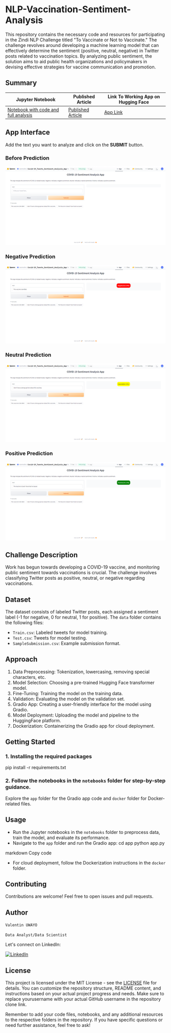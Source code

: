# NLP-Vaccination-Sentiment-Analysis
This repository contains the necessary code and resources for participating in the Zindi NLP Challenge titled "To Vaccinate or Not to Vaccinate." The challenge revolves around developing a machine learning model that can effectively determine the sentiment (positive, neutral, negative) in Twitter posts related to vaccination topics. By analyzing public sentiment, the solution aims to aid public health organizations and policymakers in devising effective strategies for vaccine communication and promotion.

## Summary
|     Jupyter Notebook                       | Published Article|    Link To Working App on Hugging Face
| -------------                  | -------------    |    -----------------
|[Notebook with code and full analysis](https://github.com/rasmodev/NLP-Vaccination-Sentiment-Analysis/blob/main/NLP_Vaccination_Sentiment_Analysis_RoBERTa.ipynb)|  [Published Article](https://medium.com/@rasmowanyama/sentiment-analysis-of-covid-19-tweets-from-model-training-to-docker-deployment-e73ba2a7aebf)               |[App Link](https://huggingface.co/spaces/rasmodev/Covid-19_Tweets_Sentiment_Analysis_App)

## App Interface
Add the text you want to analyze and click on the **SUBMIT** button.

### Before Prediction

![App Screenshot](https://github.com/rasmodev/NLP-Vaccination-Sentiment-Analysis/blob/main/screenshots/HF_No_Pred.png)

### Negative Prediction
![App Screenshot](https://github.com/rasmodev/NLP-Vaccination-Sentiment-Analysis/blob/main/screenshots/HF_Negative.png)

### Neutral Prediction
![App Screenshot](https://github.com/rasmodev/NLP-Vaccination-Sentiment-Analysis/blob/main/screenshots/HF_Neutral.png)

### Positive Prediction
![App Screenshot](https://github.com/rasmodev/NLP-Vaccination-Sentiment-Analysis/blob/main/screenshots/HF_Positive.png)

## Challenge Description

Work has begun towards developing a COVID-19 vaccine, and monitoring public sentiment towards vaccinations is crucial. The challenge involves classifying Twitter posts as positive, neutral, or negative regarding vaccinations.

## Dataset

The dataset consists of labeled Twitter posts, each assigned a sentiment label (-1 for negative, 0 for neutral, 1 for positive). The `data` folder contains the following files:
- `Train.csv`: Labeled tweets for model training.
- `Test.csv`: Tweets for model testing.
- `SampleSubmission.csv`: Example submission format.

## Approach

1. Data Preprocessing: Tokenization, lowercasing, removing special characters, etc.
2. Model Selection: Choosing a pre-trained Hugging Face transformer model.
3. Fine-Tuning: Training the model on the training data.
4. Validation: Evaluating the model on the validation set.
5. Gradio App: Creating a user-friendly interface for the model using Gradio.
6. Model Deployment: Uploading the model and pipeline to the HuggingFace platform.
7. Dockerization: Containerizing the Gradio app for cloud deployment.

## Getting Started
### 1. Installing the required packages
pip install -r requirements.txt


### 2. Follow the notebooks in the `notebooks` folder for step-by-step guidance.

Explore the `app` folder for the Gradio app code and `docker` folder for Docker-related files.

## Usage

- Run the Jupyter notebooks in the `notebooks` folder to preprocess data, train the model, and evaluate its performance.
- Navigate to the `app` folder and run the Gradio app:
cd app
python app.py

markdown
Copy code
- For cloud deployment, follow the Dockerization instructions in the `docker` folder.

## Contributing

Contributions are welcome! Feel free to open issues and pull requests.

## Author

`Valentin UWAYO`

`Data Analyst/Data Scientist`

Let's connect on LinkedIn:

[![LinkedIn](https://img.shields.io/badge/LinkedIn-%230077B5?logo=linkedin&logoColor=white)](https://www.linkedin.com/in/uwayo-valentin-a12563168/) 



## License

This project is licensed under the MIT License - see the [LICENSE](LICENSE) file for details.
You can customize the repository structure, README content, and instructions based on your actual project progress and needs. Make sure to replace yourusername with your actual GitHub username in the repository clone link.

Remember to add your code files, notebooks, and any additional resources to the respective folders in the repository. If you have specific questions or need further assistance, feel free to ask!
